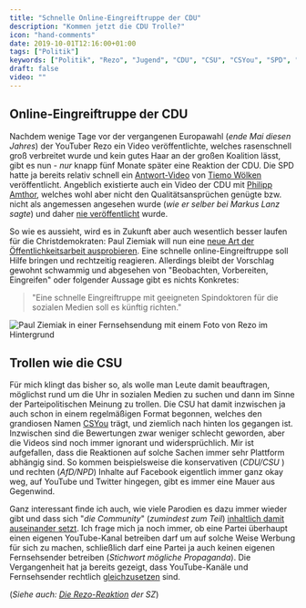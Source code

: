 ```yaml
---
title: "Schnelle Online-Eingreiftruppe der CDU"
description: "Kommen jetzt die CDU Trolle?"
icon: "hand-comments"
date: 2019-10-01T12:16:00+01:00
tags: ["Politik"]
keywords: ["Politik", "Rezo", "Jugend", "CDU", "CSU", "CSYou", "SPD", "NPD", "AfD", "Paul Ziemiak", "Ziemiak", "Philipp Amthor", "Tiemo Wölken", "Amthor", "YouTube", "Video", "Social Media", "Soziale Medien", "Trolle"]
draft: false
video: ""
---
```


Online-Eingreiftruppe der CDU
-----------------------------
Nachdem wenige Tage vor der vergangenen Europawahl (_ende Mai diesen Jahres_) der YouTuber Rezo ein Video veröffentlichte, welches rasenschnell groß verbreitet wurde und kein gutes Haar an der großen Koalition lässt, gibt es nun - _nur_ knapp fünf Monate später eine Reaktion der CDU. Die SPD hatte ja bereits relativ schnell ein [Antwort-Video](https://www.youtube.com/watch?v=79d9X16w8zc) von [Tiemo Wölken](https://twitter.com/woelken) veröffentlicht. Angeblich existierte auch ein Video der CDU mit [Philipp Amthor](https://de.wikipedia.org/wiki/Philipp_Amthor), welches wohl aber nicht den Qualitätsansprüchen genügte bzw. nicht als angemessen angesehen wurde (_wie er selber bei Markus Lanz sagte_) und daher [nie veröffentlicht](https://www.youtube.com/watch?v=KGuKAHX5-_k) wurde.

So wie es aussieht, wird es in Zukunft aber auch wesentlich besser laufen für die Christdemokraten: Paul Ziemiak will nun eine [neue Art der Öffentlichkeitsarbeit ausprobieren](https://www.heise.de/newsticker/meldung/Krisenradar-CDU-plant-schnelle-Online-Eingreiftruppe-nach-Rezo-Alarm-4543909.html). Eine schnelle online-Eingreiftruppe soll Hilfe bringen und rechtzeitig reagieren. Allerdings bleibt der Vorschlag gewohnt schwammig und abgesehen von "Beobachten, Vorbereiten, Eingreifen" oder folgender Aussage gibt es nichts Konkretes:

> "Eine schnelle Eingreiftruppe mit geeigneten Spindoktoren für die sozialen Medien soll es künftig richten."

![Paul Ziemiak in einer Fernsehsendung mit einem Foto von Rezo im Hintergrund](/img/ziemiak_rezo.jpg)

Trollen wie die CSU
-------------------
Für mich klingt das bisher so, als wolle man Leute damit beauftragen, möglichst rund um die Uhr in sozialen Medien zu suchen und dann im Sinne der Parteipolitischen Meinung zu trollen. Die CSU hat damit inzwischen ja auch schon in einem regelmäßigen Format begonnen, welches den grandiosen Namen [CSYou](https://www.youtube.com/watch?v=jY9hBIiKL6M) trägt, und ziemlich nach hinten los gegangen ist. Inzwischen sind die Bewertungen zwar weniger schlecht geworden, aber die Videos sind noch immer ignorant und widersprüchlich. Mir ist aufgefallen, dass die Reaktionen auf solche Sachen immer sehr Plattform abhängig sind. So kommen beispielsweise die konservativen (_CDU/CSU_ ) und rechten (_AfD/NPD_) Inhalte auf Facebook eigentlich immer ganz okay weg, auf YouTube und Twitter hingegen, gibt es immer eine Mauer aus Gegenwind.

Ganz interessant finde ich auch, wie viele Parodien es dazu immer wieder gibt und dass sich "_die Community_" (_zumindest zum Teil_) [inhaltlich damit auseinander setzt](https://www.youtube.com/watch?v=YskxKqa8wK8). Ich frage mich ja noch immer, ob eine Partei überhaupt einen eigenen YouTube-Kanal betreiben darf um auf solche Weise Werbung für sich zu machen, schließlich darf eine Partei ja auch keinen eigenen Fernsehsender betreiben (_Stichwort mögliche Propaganda_). Die Vergangenheit hat ja bereits gezeigt, dass YouTube-Kanäle und Fernsehsender rechtlich [gleichzusetzen](https://www.wiwo.de/unternehmen/it/nrw-medienwaechter-ist-die-meinungsmacht-von-youtube-zu-gross/24154152.html) sind.


(_Siehe auch: [Die Rezo-Reaktion](https://www.sueddeutsche.de/politik/nach-fall-rezo-ziemiak-will-newsroom-einfuehren-und-arbeitsablaeufe-in-cdu-zentrale-aendern-1.4622154) der SZ_)
